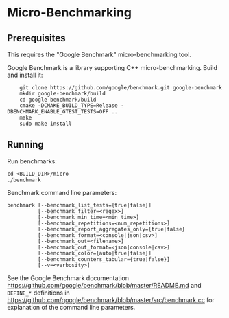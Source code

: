# Micro-Benchmarking

## Prerequisites
This requires the "Google Benchmark" micro-benchmarking tool.

Google Benchmark is a library supporting C++ micro-benchmarking.
Build and install it:

```
    git clone https://github.com/google/benchmark.git google-benchmark
    mkdir google-benchmark/build
    cd google-benchmark/build
    cmake -DCMAKE_BUILD_TYPE=Release -DBENCHMARK_ENABLE_GTEST_TESTS=OFF ..
    make
    sudo make install
```

## Running
Run benchmarks:

```
cd <BUILD_DIR>/micro
./benchmark
```

Benchmark command line parameters:

```
benchmark [--benchmark_list_tests={true|false}]
          [--benchmark_filter=<regex>]
          [--benchmark_min_time=<min_time>]
          [--benchmark_repetitions=<num_repetitions>]
          [--benchmark_report_aggregates_only={true|false}
          [--benchmark_format=<console|json|csv>]
          [--benchmark_out=<filename>]
          [--benchmark_out_format=<json|console|csv>]
          [--benchmark_color={auto|true|false}]
          [--benchmark_counters_tabular={true|false}]
          [--v=<verbosity>]
```

See the Google Benchmark documentation
https://github.com/google/benchmark/blob/master/README.md and
```DEFINE_*``` definitions in
https://github.com/google/benchmark/blob/master/src/benchmark.cc
for explanation of the command line parameters.

